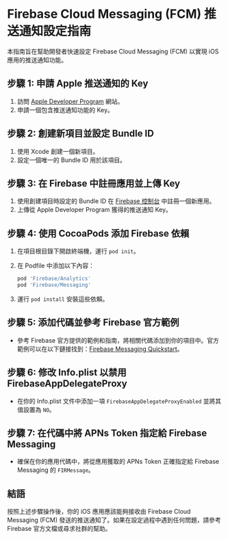 # Firebase Cloud Messaging (FCM) 推送通知設定指南

本指南旨在幫助開發者快速設定 Firebase Cloud Messaging (FCM) 以實現 iOS 應用的推送通知功能。

## 步驟 1: 申請 Apple 推送通知的 Key

1. 訪問 [Apple Developer Program](https://developer.apple.com/) 網站。
2. 申請一個包含推送通知功能的 Key。

## 步驟 2: 創建新項目並設定 Bundle ID

1. 使用 Xcode 創建一個新項目。
2. 設定一個唯一的 Bundle ID 用於該項目。

## 步驟 3: 在 Firebase 中註冊應用並上傳 Key

1. 使用創建項目時設定的 Bundle ID 在 [Firebase 控制台](https://console.firebase.google.com/) 中註冊一個新應用。
2. 上傳從 Apple Developer Program 獲得的推送通知 Key。

## 步驟 4: 使用 CocoaPods 添加 Firebase 依賴

1. 在項目根目錄下開啟終端機，運行 `pod init`。
2. 在 Podfile 中添加以下內容：

    ```ruby
    pod 'Firebase/Analytics'
    pod 'Firebase/Messaging'
    ```

3. 運行 `pod install` 安裝這些依賴。

## 步驟 5: 添加代碼並參考 Firebase 官方範例

- 參考 Firebase 官方提供的範例和指南，將相關代碼添加到你的項目中。官方範例可以在以下鏈接找到：[Firebase Messaging Quickstart](https://github.com/firebase/quickstart-ios/tree/df0a562a7ec21515f9f43bd886c465a44dc5bcff/messaging/MessagingExample)。


## 步驟 6: 修改 Info.plist 以禁用 FirebaseAppDelegateProxy

- 在你的 Info.plist 文件中添加一項 `FirebaseAppDelegateProxyEnabled` 並將其值設置為 `NO`。

## 步驟 7: 在代碼中將 APNs Token 指定給 Firebase Messaging

- 確保在你的應用代碼中，將從應用獲取的 APNs Token 正確指定給 Firebase Messaging 的 `FIRMessage`。

## 結語

按照上述步驟操作後，你的 iOS 應用應該能夠接收由 Firebase Cloud Messaging (FCM) 發送的推送通知了。如果在設定過程中遇到任何問題，請參考 Firebase 官方文檔或尋求社群的幫助。

